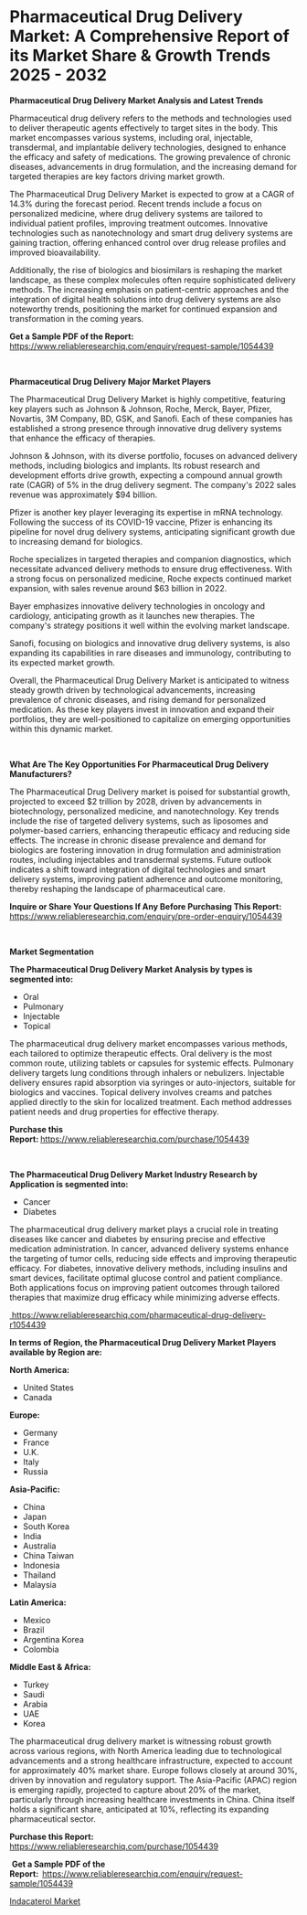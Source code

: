 <p><h1>Pharmaceutical Drug Delivery Market: A Comprehensive Report of its Market Share & Growth Trends 2025 - 2032</h1></p><p><strong>Pharmaceutical Drug Delivery Market Analysis and Latest Trends</strong></p>
<p><p>Pharmaceutical drug delivery refers to the methods and technologies used to deliver therapeutic agents effectively to target sites in the body. This market encompasses various systems, including oral, injectable, transdermal, and implantable delivery technologies, designed to enhance the efficacy and safety of medications. The growing prevalence of chronic diseases, advancements in drug formulation, and the increasing demand for targeted therapies are key factors driving market growth.</p><p>The Pharmaceutical Drug Delivery Market is expected to grow at a CAGR of 14.3% during the forecast period. Recent trends include a focus on personalized medicine, where drug delivery systems are tailored to individual patient profiles, improving treatment outcomes. Innovative technologies such as nanotechnology and smart drug delivery systems are gaining traction, offering enhanced control over drug release profiles and improved bioavailability.</p><p>Additionally, the rise of biologics and biosimilars is reshaping the market landscape, as these complex molecules often require sophisticated delivery methods. The increasing emphasis on patient-centric approaches and the integration of digital health solutions into drug delivery systems are also noteworthy trends, positioning the market for continued expansion and transformation in the coming years.</p></p>
<p><strong>Get a Sample PDF of the Report:&nbsp;</strong> <a href="https://www.reliableresearchiq.com/enquiry/request-sample/1054439?utm_campaign=3048&utm_medium=2&utm_source=Github&utm_content=ia&utm_term=08032025&utm_id=pharmaceutical-drug-delivery">https://www.reliableresearchiq.com/enquiry/request-sample/1054439</a></p>
<p>&nbsp;</p>
<p><strong>Pharmaceutical Drug Delivery Major Market Players</strong></p>
<p><p>The Pharmaceutical Drug Delivery Market is highly competitive, featuring key players such as Johnson & Johnson, Roche, Merck, Bayer, Pfizer, Novartis, 3M Company, BD, GSK, and Sanofi. Each of these companies has established a strong presence through innovative drug delivery systems that enhance the efficacy of therapies.</p><p>Johnson & Johnson, with its diverse portfolio, focuses on advanced delivery methods, including biologics and implants. Its robust research and development efforts drive growth, expecting a compound annual growth rate (CAGR) of 5% in the drug delivery segment. The company's 2022 sales revenue was approximately $94 billion.</p><p>Pfizer is another key player leveraging its expertise in mRNA technology. Following the success of its COVID-19 vaccine, Pfizer is enhancing its pipeline for novel drug delivery systems, anticipating significant growth due to increasing demand for biologics.</p><p>Roche specializes in targeted therapies and companion diagnostics, which necessitate advanced delivery methods to ensure drug effectiveness. With a strong focus on personalized medicine, Roche expects continued market expansion, with sales revenue around $63 billion in 2022.</p><p>Bayer emphasizes innovative delivery technologies in oncology and cardiology, anticipating growth as it launches new therapies. The company's strategy positions it well within the evolving market landscape.</p><p>Sanofi, focusing on biologics and innovative drug delivery systems, is also expanding its capabilities in rare diseases and immunology, contributing to its expected market growth.</p><p>Overall, the Pharmaceutical Drug Delivery Market is anticipated to witness steady growth driven by technological advancements, increasing prevalence of chronic diseases, and rising demand for personalized medication. As these key players invest in innovation and expand their portfolios, they are well-positioned to capitalize on emerging opportunities within this dynamic market.</p></p>
<p>&nbsp;</p>
<p><strong>What Are The Key Opportunities For Pharmaceutical Drug Delivery Manufacturers?</strong></p>
<p><p>The Pharmaceutical Drug Delivery market is poised for substantial growth, projected to exceed $2 trillion by 2028, driven by advancements in biotechnology, personalized medicine, and nanotechnology. Key trends include the rise of targeted delivery systems, such as liposomes and polymer-based carriers, enhancing therapeutic efficacy and reducing side effects. The increase in chronic disease prevalence and demand for biologics are fostering innovation in drug formulation and administration routes, including injectables and transdermal systems. Future outlook indicates a shift toward integration of digital technologies and smart delivery systems, improving patient adherence and outcome monitoring, thereby reshaping the landscape of pharmaceutical care.</p></p>
<p><strong>Inquire or Share Your Questions If Any Before Purchasing This Report:</strong> <a href="https://www.reliableresearchiq.com/enquiry/pre-order-enquiry/1054439?utm_campaign=3048&utm_medium=2&utm_source=Github&utm_content=ia&utm_term=08032025&utm_id=pharmaceutical-drug-delivery">https://www.reliableresearchiq.com/enquiry/pre-order-enquiry/1054439</a></p>
<p>&nbsp;</p>
<p><strong>Market Segmentation</strong></p>
<p><strong>The Pharmaceutical Drug Delivery Market Analysis by types is segmented into:</strong></p>
<p><ul><li>Oral</li><li>Pulmonary</li><li>Injectable</li><li>Topical</li></ul></p>
<p><p>The pharmaceutical drug delivery market encompasses various methods, each tailored to optimize therapeutic effects. Oral delivery is the most common route, utilizing tablets or capsules for systemic effects. Pulmonary delivery targets lung conditions through inhalers or nebulizers. Injectable delivery ensures rapid absorption via syringes or auto-injectors, suitable for biologics and vaccines. Topical delivery involves creams and patches applied directly to the skin for localized treatment. Each method addresses patient needs and drug properties for effective therapy.</p></p>
<p><strong>Purchase this Report:&nbsp;</strong><a href="https://www.reliableresearchiq.com/purchase/1054439?utm_campaign=3048&utm_medium=2&utm_source=Github&utm_content=ia&utm_term=08032025&utm_id=pharmaceutical-drug-delivery">https://www.reliableresearchiq.com/purchase/1054439</a></p>
<p>&nbsp;</p>
<p><strong>The Pharmaceutical Drug Delivery Market Industry Research by Application is segmented into:</strong></p>
<p><ul><li>Cancer</li><li>Diabetes</li></ul></p>
<p><p>The pharmaceutical drug delivery market plays a crucial role in treating diseases like cancer and diabetes by ensuring precise and effective medication administration. In cancer, advanced delivery systems enhance the targeting of tumor cells, reducing side effects and improving therapeutic efficacy. For diabetes, innovative delivery methods, including insulins and smart devices, facilitate optimal glucose control and patient compliance. Both applications focus on improving patient outcomes through tailored therapies that maximize drug efficacy while minimizing adverse effects.</p></p>
<p><a href="https://www.reliableresearchiq.com/pharmaceutical-drug-delivery-r1054439?utm_campaign=3048&utm_medium=2&utm_source=Github&utm_content=ia&utm_term=08032025&utm_id=pharmaceutical-drug-delivery">&nbsp;https://www.reliableresearchiq.com/pharmaceutical-drug-delivery-r1054439</a></p>
<p><strong>In terms of Region, the Pharmaceutical Drug Delivery Market Players available by Region are:</strong></p>
<p>
    <p> <strong> North America: </strong>
        <ul>
            <li>United States</li>
            <li>Canada</li>
        </ul>
        </p> 
    <p> <strong> Europe: </strong>
        <ul>
            <li>Germany</li>
            <li>France</li>
            <li>U.K.</li>
            <li>Italy</li>
            <li>Russia</li>
        </ul>
        </p> 
    <p> <strong> Asia-Pacific: </strong>
        <ul>
            <li>China</li>
            <li>Japan</li>
            <li>South Korea</li>
            <li>India</li>
            <li>Australia</li>
            <li>China Taiwan</li>
            <li>Indonesia</li>
            <li>Thailand</li>
            <li>Malaysia</li>
        </ul>
        </p> 
    <p> <strong> Latin America: </strong>
        <ul>
            <li>Mexico</li>
            <li>Brazil</li>
            <li>Argentina Korea</li>
            <li>Colombia</li>
        </ul>
        </p> 
    <p> <strong> Middle East & Africa: </strong>
        <ul>
            <li>Turkey</li>
            <li>Saudi</li>
            <li>Arabia</li>
            <li>UAE</li>
            <li>Korea</li>
        </ul>
    </p>
    </p>
<p><p>The pharmaceutical drug delivery market is witnessing robust growth across various regions, with North America leading due to technological advancements and a strong healthcare infrastructure, expected to account for approximately 40% market share. Europe follows closely at around 30%, driven by innovation and regulatory support. The Asia-Pacific (APAC) region is emerging rapidly, projected to capture about 20% of the market, particularly through increasing healthcare investments in China. China itself holds a significant share, anticipated at 10%, reflecting its expanding pharmaceutical sector.</p></p>
<p><strong>Purchase this Report: </strong><a href="https://www.reliableresearchiq.com/purchase/1054439?utm_campaign=3048&utm_medium=2&utm_source=Github&utm_content=ia&utm_term=08032025&utm_id=pharmaceutical-drug-delivery">https://www.reliableresearchiq.com/purchase/1054439</a></p>
<p>&nbsp;<strong>Get a Sample PDF of the Report:&nbsp;&nbsp;</strong><a href="https://www.reliableresearchiq.com/enquiry/request-sample/1054439?utm_campaign=3048&utm_medium=2&utm_source=Github&utm_content=ia&utm_term=08032025&utm_id=pharmaceutical-drug-delivery">https://www.reliableresearchiq.com/enquiry/request-sample/1054439</a></p>
<p><strong></strong></p>
<p><p><a href="https://github.com/guinoopandam/Market-Research-Report-List-1/blob/main/indacaterol-market.md?utm_campaign=3048&utm_medium=2&utm_source=Github&utm_content=ia&utm_term=08032025&utm_id=pharmaceutical-drug-delivery">Indacaterol Market</a></p></p>